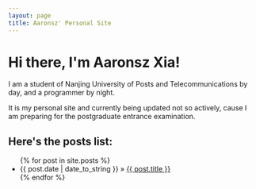 ```yaml
---
layout: page
title: Aaronsz' Personal Site
---
```


# Hi there, I'm Aaronsz Xia!

I am a student of Nanjing University of Posts and Telecommunications by day, and a programmer by night.

It is my personal site and currently being updated not so actively, cause I am preparing for the postgraduate entrance examination.

## Here's the posts list:

<ul class="posts">
  {% for post in site.posts %}
    <li><span>{{ post.date | date_to_string }}</span> &raquo; <a href="{{ site.baseurl }}{{ post.url }}">{{ post.title }}</a></li>
  {% endfor %}
</ul>